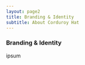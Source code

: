 ```yaml
---
layout: page2
title: Branding & Identity 
subtitle: About Corduroy Hat
---
```


<!-- add a carousel here -->


### Branding &amp; Identity

ipsum  